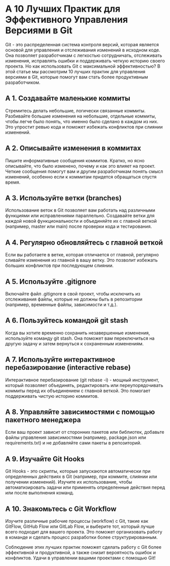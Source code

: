 # A 10 Лучших Практик для Эффективного Управления Версиями в Git
Git - это распределенная система контроля версий, которая является основой для управления и отслеживания изменений в исходном коде. Она позволяет разработчикам с легкостью сотрудничать, отслеживать изменения, исправлять ошибки и поддерживать четкую историю своего проекта. Но как использовать Git с максимальной эффективностью? В этой статье мы рассмотрим 10 лучших практик для управления версиями в Git, которые помогут вам стать более продуктивным разработчиком.

## A 1. Создавайте маленькие коммиты
Стремитесь делать небольшие, логически связанные коммиты. Разбивайте большие изменения на небольшие, отдельные коммиты, чтобы легче было понять, что именно было сделано в каждом из них. Это упростит ревью кода и поможет избежать конфликтов при слиянии изменений.

## A 2. Описывайте изменения в коммитах
Пишите информативные сообщения коммитов. Кратко, но ясно описывайте, что было изменено, почему и как это влияет на проект. Четкие сообщения помогут вам и другим разработчикам понять смысл изменений, особенно если к коммитам придется обращаться спустя время.

## A 3. Используйте ветки (branches)
Использование веток в Git позволяет вам работать над различными функциями или исправлениями параллельно. Создавайте ветки для каждой новой функциональности и объединяйте их с главной веткой (например, master или main) после проверки кода и тестирования.

## A 4. Регулярно обновляйтесь с главной веткой
Если вы работаете в ветке, которая отличается от главной, регулярно сливайте изменения из главной в вашу ветку. Это позволит избежать больших конфликтов при последующем слиянии.

## A 5. Используйте .gitignore
Включайте файл .gitignore в свой проект, чтобы исключить из отслеживания файлы, которые не должны быть в репозитории (например, временные файлы, зависимости и т.д.).

## A 6. Пользуйтесь командой git stash
Когда вы хотите временно сохранить незавершенные изменения, используйте команду git stash. Она поможет вам переключиться на другую задачу и затем вернуться к сохраненным изменениям.

## A 7. Используйте интерактивное перебазирование (interactive rebase)
Интерактивное перебазирование (git rebase -i) - мощный инструмент, который позволяет объединять, редактировать или переупорядочивать коммиты перед их объединением с главной веткой. Это помогает поддерживать чистую историю коммитов.

## A 8. Управляйте зависимостями с помощью пакетного менеджера
Если ваш проект зависит от сторонних пакетов или библиотек, добавьте файлы управления зависимостями (например, package.json или requirements.txt) и не добавляйте сами пакеты в репозиторий.

## A 9. Изучайте Git Hooks
Git Hooks - это скрипты, которые запускаются автоматически при определенных действиях в Git (например, при коммите, слиянии или получении изменений). Изучите их использование, чтобы автоматизировать задачи или применять определенные действия перед или после выполнения команд.

## A 10. Знакомьтесь с Git Workflow
Изучите различные рабочие процессы (workflow) с Git, такие как GitFlow, GitHub Flow или GitLab Flow, и выберите тот, который лучше всего подходит для вашего проекта. Это поможет организовать работу в команде и сделать процесс разработки более структурированным.

Соблюдение этих лучших практик поможет сделать работу с Git более эффективной и продуктивной, а также снизит вероятность ошибок и конфликтов. Удачи в управлении вашими проектами с помощью Git!
